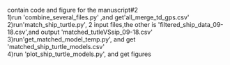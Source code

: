 contain code and figure for the manuscript#2    
1)run 'combine_several_files.py' ,and get'all_merge_td_gps.csv'    
2)run'match_ship_turtle.py', 2 input files,the other is 'filtered_ship_data_09-18.csv',and output 'matched_tutleVSsip_09-18.csv'    
3)run'get_matched_model_temp.py', and get 'matched_ship_turtle_models.csv'    
4)run 'plot_ship_turtle_models.py', and get figures    
